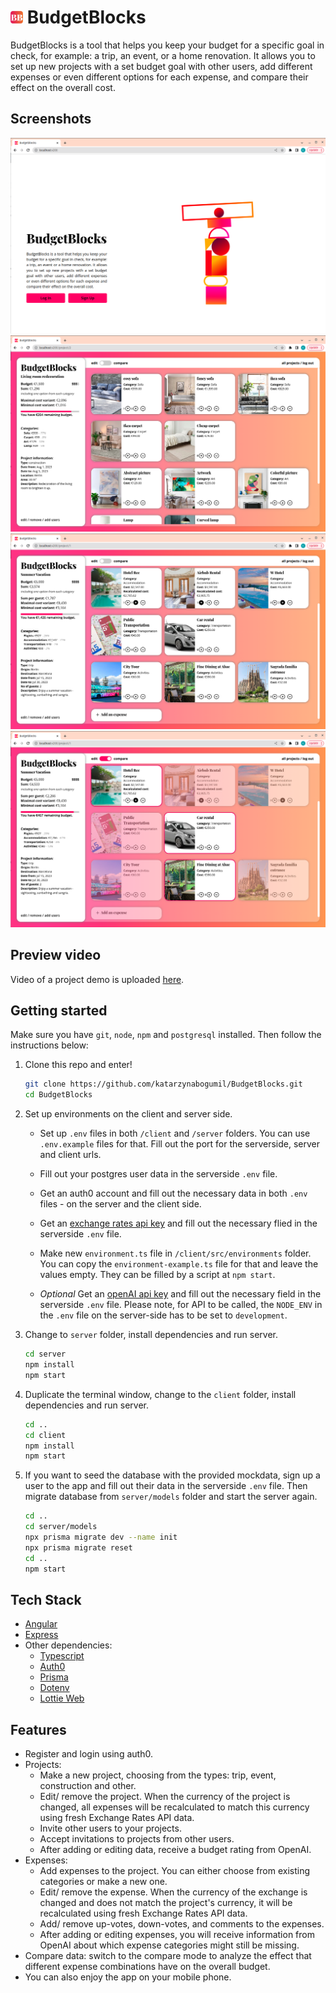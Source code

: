 # <img src="images/logo.png" height="20"/> BudgetBlocks

BudgetBlocks is a tool that helps you keep your budget for a specific goal in check, for example: a trip, an event, or a home renovation. It allows you to set up new projects with a set budget goal with other users, add different expenses or even different options for each expense, and compare their effect on the overall cost.

## Screenshots

<p align="center">
  <img src="images/1-landing.png" />
  <img src="images/2-renovation.png" />
  <img src="images/3-trip.png" />
  <img src="images/4-trip-compare.png" />
</p>

## Preview video

Video of a project demo is uploaded [here](https://www.youtube.com/watch?v=tHvyqWPzkMI).

## Getting started

Make sure you have `git`, `node`, `npm` and `postgresql` installed. Then follow the instructions below:

1. Clone this repo and enter!

    ```bash
    git clone https://github.com/katarzynabogumil/BudgetBlocks.git
    cd BudgetBlocks
    ```
2. Set up environments on the client and server side.

    * Set up `.env` files in both `/client` and `/server` folders. You can use `.env.example` files for that. Fill out the port for the serverside, server and client urls.

    * Fill out your postgres user data in the serverside `.env` file.

    * Get an auth0 account and fill out the necessary data in both `.env` files - on the server and the client side.

    * Get an [exchange rates api key](https://exchangeratesapi.io/) and fill out the necessary flied in the serverside `.env` file.

    * Make new `environment.ts` file in `/client/src/environments` folder. You can copy the `environment-example.ts` file for that and leave the values empty. They can be filled by a script at `npm start`.

    * *Optional* Get an [openAI api key](https://platform.openai.com/account/api-keys) and fill out the necessary field in the serverside `.env` file. Please note, for API to be called, the `NODE_ENV` in the `.env` file on the server-side has to be set to `development`.

3. Change to `server` folder, install dependencies and run server.

   ```bash
   cd server
   npm install
   npm start
   ```

4. Duplicate the terminal window, change to the `client` folder, install dependencies and run server.

   ```bash
   cd ..
   cd client
   npm install
   npm start
   ```

5. If you want to seed the database with the provided mockdata, sign up a user to the app and fill out their data in the serverside `.env` file. Then migrate database from `server/models` folder and start the server again.

   ```bash
   cd ..
   cd server/models
   npx prisma migrate dev --name init 
   npx prisma migrate reset
   cd ..
   npm start
   ```


## Tech Stack

* [Angular](https://github.com/angular)
* [Express](https://github.com/expressjs)
* Other dependencies:
  * [Typescript](https://www.typescriptlang.org/)
  * [Auth0](https://github.com/auth01)
  * [Prisma](https://github.com/prisma)
  * [Dotenv](https://github.com/dotenv-org)
  * [Lottie Web](https://github.com/airbnb/lottie-web)


## Features

* Register and login using auth0.
* Projects:
  * Make a new project, choosing from the types: trip, event, construction and other.
  * Edit/ remove the project. When the currency of the project is changed, all expenses will be recalculated to match this currency using fresh Exchange Rates API data.
  * Invite other users to your projects.
  * Accept invitations to projects from other users.
  * After adding or editing data, receive a budget rating from OpenAI.
* Expenses:
  * Add expenses to the project. You can either choose from existing categories or make a new one.
  * Edit/ remove the expense. When the currency of the exchange is changed and does not match the project's currency, it will be recalculated using fresh Exchange Rates API data.
  * Add/ remove up-votes, down-votes, and comments to the expenses. 
  * After adding or editing expenses, you will receive information from OpenAI about which expense categories might still be missing.
* Compare data: switch to the compare mode to analyze the effect that different expense combinations have on the overall budget.
* You can also enjoy the app on your mobile phone.